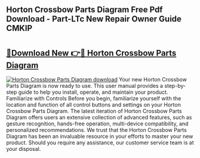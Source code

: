 ## Horton Crossbow Parts Diagram Free Pdf Download - Part-LTc New Repair Owner Guide CMKlP

# <h2><a href="http://dfppfe2.blite.top/?on=Horton+Crossbow+Parts+Diagram">🔗Download New 👉🔴 Horton Crossbow Parts Diagram</a></h2>

[![Horton Crossbow Parts Diagram download](https://i.imgur.com/lujVjoI.png)](http://dfppfe2.blite.top/?on=Horton+Crossbow+Parts+Diagram)
Your new Horton Crossbow Parts Diagram is now ready to use. This user manual provides a step-by-step guide to help you install, operate, and maintain your product. Familiarize with Controls Before you begin, familiarize yourself with the location and function of all control buttons and settings on your Horton Crossbow Parts Diagram. The latest iteration of Horton Crossbow Parts Diagram offers users an extensive collection of advanced features, such as gesture recognition, hands-free operation, multi-device compatibility, and personalized recommendations. We trust that the Horton Crossbow Parts Diagram has been an invaluable resource in your efforts to master your new product. Should you require any assistance, our customer service team is at your disposal.
